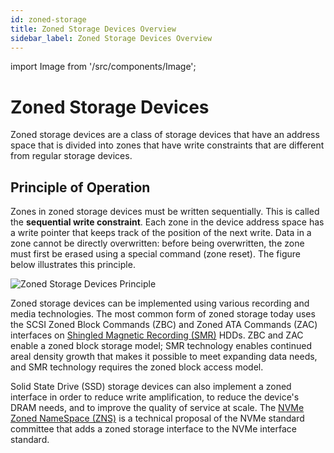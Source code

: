 ```yaml
---
id: zoned-storage
title: Zoned Storage Devices Overview
sidebar_label: Zoned Storage Devices Overview
---
```


import Image from '/src/components/Image';

# Zoned Storage Devices

Zoned storage devices are a class of storage devices that have an address space
that is divided into zones that have write constraints that are different from
regular storage devices.

## Principle of Operation

Zones in zoned storage devices must be written sequentially. This is called the
**sequential write constraint**. Each zone in the device address space has a
write pointer that keeps track of the position of the next write. Data in a
zone cannot be directly overwritten: before being overwritten, the zone must
first be erased using a special command (zone reset). The figure below
illustrates this principle.

<Image src="intro-zoned-storage.png"
title="Zoned Storage Devices Principle"/>

Zoned storage devices can be implemented using various recording and media
technologies. The most common form of zoned storage today uses the SCSI Zoned
Block Commands (ZBC) and Zoned ATA Commands (ZAC) interfaces on [Shingled
Magnetic Recording (SMR)](./smr) HDDs. ZBC and ZAC enable a zoned block storage
model; SMR technology enables continued areal density growth that makes it
possible to meet expanding data needs, and SMR technology requires the zoned
block access model.

Solid State Drive (SSD) storage devices can also implement a zoned interface in
order to reduce write amplification, to reduce the device's DRAM needs, and to
improve the quality of service at scale. The [NVMe Zoned NameSpace
(ZNS)](./zns) is a technical proposal of the NVMe standard committee that adds
a zoned storage interface to the NVMe interface standard.

